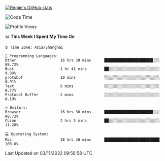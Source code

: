 [![Renjie's GitHub stats](https://github-readme-stats.vercel.app/api?username=liurenjie1024&show_icons=true&theme=chartreuse-dark)](https://github.com/anuraghazra/github-readme-stats)

<!--START_SECTION:waka-->
![Code Time](http://img.shields.io/badge/Code%20Time-290%20hrs%2011%20mins-blue)

![Profile Views](http://img.shields.io/badge/Profile%20Views-18-blue)

📊 **This Week I Spent My Time On** 

```text
⌚︎ Time Zone: Asia/Shanghai

💬 Programming Languages: 
Other                    16 hrs 30 mins      ██████████████████████░░░   88.72% 
Rust                     1 hr 41 mins        ██░░░░░░░░░░░░░░░░░░░░░░░   9.09% 
protobuf                 10 mins             ░░░░░░░░░░░░░░░░░░░░░░░░░   0.91% 
Text                     8 mins              ░░░░░░░░░░░░░░░░░░░░░░░░░   0.77% 
Protocol Buffer          2 mins              ░░░░░░░░░░░░░░░░░░░░░░░░░   0.19%

🔥 Editors: 
Browser                  16 hrs 30 mins      ██████████████████████░░░   88.72% 
CLion                    2 hrs 5 mins        ██░░░░░░░░░░░░░░░░░░░░░░░   11.28%

💻 Operating System: 
Mac                      18 hrs 36 mins      █████████████████████████   100.0%

```


 Last Updated on 03/11/2022 09:56:58 UTC
<!--END_SECTION:waka-->


